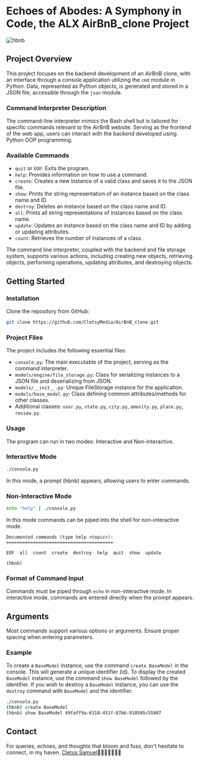 # Echoes of Abodes: A Symphony in Code, the ALX AirBnB_clone Project

![hbnb](https://s3.amazonaws.com/alx-intranet.hbtn.io/uploads/medias/2018/6/65f4a1dd9c51265f49d0.png?X-Amz-Algorithm=AWS4-HMAC-SHA256&X-Amz-Credential=AKIARDDGGGOUSBVO6H7D%2F20231207%2Fus-east-1%2Fs3%2Faws4_request&X-Amz-Date=20231207T232946Z&X-Amz-Expires=86400&X-Amz-SignedHeaders=host&X-Amz-Signature=60290bb3e38198070872a61e3cbcec780eaa17be22e269e64499afc283a63405)

## Project Overview

This project focuses on the backend development of an AirBnB clone, with an interface through a console application utilizing the `cmd` module in Python. Data, represented as Python objects, is generated and stored in a JSON file, accessible through the `json` module.

### Command Interpreter Description

The command-line interpreter mimics the Bash shell but is tailored for specific commands relevant to the AirBnB website. Serving as the frontend of the web app, users can interact with the backend developed using Python OOP programming.

### Available Commands

- `quit` or `EOF`: Exits the program.
- `help`: Provides information on how to use a command.
- `create`: Creates a new instance of a valid class and saves it to the JSON file.
- `show`: Prints the string representation of an instance based on the class name and ID.
- `destroy`: Deletes an instance based on the class name and ID.
- `all`: Prints all string representations of instances based on the class name.
- `update`: Updates an instance based on the class name and ID by adding or updating attributes.
- `count`: Retrieves the number of instances of a class.

The command line interpreter, coupled with the backend and file storage system, supports various actions, including creating new objects, retrieving objects, performing operations, updating attributes, and destroying objects.

## Getting Started

### Installation

Clone the repository from GitHub:

```bash
git clone https://github.com/CletsyMedia/AirBnB_clone.git
```

### Project Files

The project includes the following essential files:

- `console.py`: The main executable of the project, serving as the command interpreter.
- `models/engine/file_storage.py`: Class for serializing instances to a JSON file and deserializing from JSON.
- `models/__init__.py`: Unique FileStorage instance for the application.
- `models/base_model.py`: Class defining common attributes/methods for other classes.
- Additional classes: `user.py`, `state.py`, `city.py`, `amenity.py`, `place.py`, `review.py`.

### Usage

The program can run in two modes: Interactive and Non-interactive.

### Interactive Mode

```bash
./console.py
```

In this mode, a prompt (hbnb) appears, allowing users to enter commands.

### Non-Interactive Mode

```bash
echo "help" | ./console.py
```

In this mode commands can be piped into the shell for non-interactive mode.

```(hbnb)
Documented commands (type help <topic>):
========================================

EOF  all  count  create  destroy  help  quit  show  update

(hbnb)
```

### Format of Command Input

Commands must be piped through `echo` in non-interactive mode. In interactive mode, commands are entered directly when the prompt appears.

## Arguments

Most commands support various options or arguments. Ensure proper spacing when entering parameters.

### Example

To create a `BaseModel` instance, use the command `create BaseModel` in the console. This will generate a unique identifier (id). To display the created `BaseModel` instance, use the command `show BaseModel` followed by the identifier. If you wish to destroy a `BaseModel` instance, you can use the `destroy` command with `BaseModel` and the identifier.

```bash
./console.py
(hbnb) create BaseModel
(hbnb) show BaseModel 49faff9a-6318-451f-87b6-910505c55907
```

## Contact

For queries, echoes, and thoughts that bloom and fuss, don't hesitate to connect, in my haven. [Cletus Samuel](https://cletsymedia.github.io/Prof-Portfolio/)🙏🙏🙏🙏🙏🙏🙏
